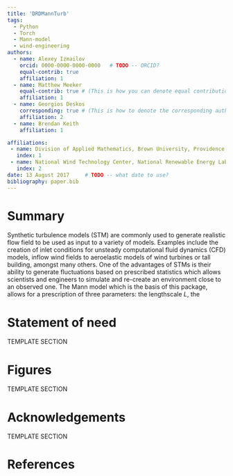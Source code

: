 ```yaml
---
title: 'DRDMannTurb'
tags:
  - Python
  - Torch
  - Mann-model
  - wind-engineering
authors:
  - name: Alexey Izmailov
    orcid: 0000-0000-0000-0000   # TODO -- ORCID?
    equal-contrib: true
    affiliation: 1
  - name: Matthew Meeker
    equal-contrib: true # (This is how you can denote equal contributions between multiple authors)
    affiliation: 1
  - name: Georgios Deskos
    corresponding: true # (This is how to denote the corresponding author)
    affiliation: 2
  - name: Brendan Keith
    affiliation: 1

affiliations:
 - name: Division of Applied Mathematics, Brown University, Providence, RI, 02912, USA
   index: 1
 - name: National Wind Technology Center, National Renewable Energy Laboratory, Golden, CO, 80401, USA
   index: 2
date: 13 August 2017     # TODO -- what date to use?
bibliography: paper.bib
---
```


# Summary

Synthetic turbulence models (STM) are commonly used to generate realistic flow field to be used as input to a variety of models. Examples include the creation of inlet conditions for unsteady 
computational fluid dynamics (CFD) models, inflow wind fields to aeroelastic models of wind turbines or tall building, amongst many others. One of the advantages of STMs 
is their ability to generate fluctuations based on prescribed statistics which allows scientists and engineers to simulate and re-create an environment close to an observed one. The Mann model
which is the basis of this package, allows for a prescription of three parameters: the lengthscale $L$, the 

# Statement of need

TEMPLATE SECTION 

# Figures

TEMPLATE SECTION 

# Acknowledgements

TEMPLATE SECTION 

# References
